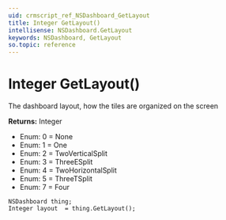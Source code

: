 ```yaml
---
uid: crmscript_ref_NSDashboard_GetLayout
title: Integer GetLayout()
intellisense: NSDashboard.GetLayout
keywords: NSDashboard, GetLayout
so.topic: reference
---
```


# Integer GetLayout()

The dashboard layout, how the tiles are organized on the screen

**Returns:** Integer

* Enum: 0 = None
* Enum: 1 = One
* Enum: 2 = TwoVerticalSplit
* Enum: 3 = ThreeESplit
* Enum: 4 = TwoHorizontalSplit
* Enum: 5 = ThreeTSplit
* Enum: 7 = Four

```crmscript
NSDashboard thing;
Integer layout  = thing.GetLayout();
```

